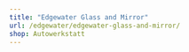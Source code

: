 ```yaml
---
title: "Edgewater Glass and Mirror"
url: /edgewater/edgewater-glass-and-mirror/
shop: Autowerkstatt
---
```

